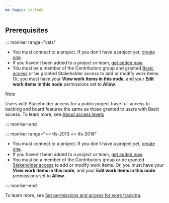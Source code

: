 ```yaml
---
ms.topic: include
---
```



## Prerequisites

::: moniker range="vsts"

* You must connect to a project. If you don't have a project yet, [create one](/azure/devops/boards/get-started/sign-up-invite-teammates). 
* If you haven't been added to a project or team, [get added now](/azure/devops/organizations/accounts/add-organization-users-from-user-hub). 
* You must be a member of the Contributors group and granted [Basic access](/azure/devops/organizations/security/access-levels) or be granted Stakeholder access to add or modify work items. Or, you must have your **View work items in this node**, and your **Edit work items in this node** permissions set to **Allow**. 

> [!NOTE]  
> Users with Stakeholder access for a public project have full access to backlog and board features the same as those granted to users with Basic access. To learn more, see [About access levels](/azure/devops/organizations/security/access-levels)


::: moniker-end

::: moniker range=">= tfs-2013 <= tfs-2018"

* You must connect to a project. If you don't have a project yet, [create one](/azure/devops/organizations/projects/create-project).
* If you haven't been added to a project or team, [get added now](/azure/devops/organizations/security/add-users-team-project). 
*  You must be a member of the Contributors group or be granted [Stakeholder access](/azure/devops/organizations/security/get-started-stakeholder) to add or modify work items. Or, you must have your **View work items in this node**, and your **Edit work items in this node** permissions set to **Allow**.  

::: moniker-end 

To learn more, see [Set permissions and access for work tracking](/azure/devops/organizations/security/set-permissions-access-work-tracking). 






